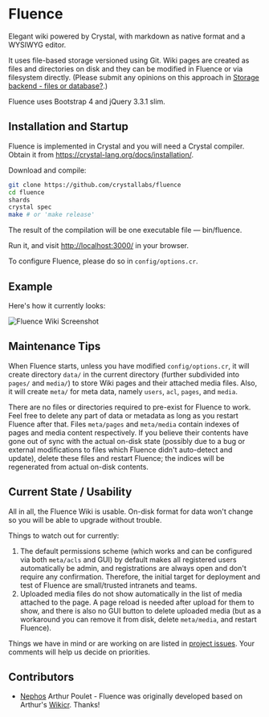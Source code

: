 # Fluence

Elegant wiki powered by Crystal, with markdown as native format and a WYSIWYG editor.

It uses file-based storage versioned using Git. Wiki pages are created as files and directories on disk and they can be modified in Fluence or via filesystem directly.
(Please submit any opinions on this approach in [Storage backend - files or database?](https://github.com/crystallabs/fluence/issues/1).)

Fluence uses Bootstrap 4 and jQuery 3.3.1 slim.

## Installation and Startup

Fluence is implemented in Crystal and you will need a Crystal compiler. Obtain it from https://crystal-lang.org/docs/installation/.

Download and compile:

```bash
git clone https://github.com/crystallabs/fluence
cd fluence
shards
crystal spec
make # or 'make release'
```

The result of the compilation will be one executable file &mdash; bin/fluence.

Run it, and visit [http://localhost:3000/](http://localhost:3000/) in your browser.

To configure Fluence, please do so in `config/options.cr`.

## Example

Here's how it currently looks:

![Fluence Wiki Screenshot](https://raw.githubusercontent.com/crystallabs/fluence/master/docs/screenshot.png)

## Maintenance Tips

When Fluence starts, unless you have modified `config/options.cr`, it will create directory `data/` in the current directory (further subdivided into `pages/` and `media/`) to store Wiki pages and their attached media files. Also, it will create `meta/` for meta data, namely `users`, `acl`, `pages`, and `media`.

There are no files or directories required to pre-exist for Fluence to work. Feel free to delete any part of data or metadata as long as you restart Fluence after that.
Files `meta/pages` and `meta/media` contain indexes of pages and media content respectively. If you believe their contents have gone out of sync with the actual on-disk state (possibly due to a bug or external modifications to files which Fluence didn't auto-detect and update), delete these files and restart Fluence; the indices will be regenerated from actual on-disk contents.

## Current State / Usability

All in all, the Fluence Wiki is usable. On-disk format for data won't change so you will be able to upgrade without trouble.

Things to watch out for currently:

1. The default permissions scheme (which works and can be configured via both `meta/acls` and GUI) by default makes all registered users automatically be admin, and registrations are always open and don't require any confirmation. Therefore, the initial target for deployment and test of Fluence are small/trusted intranets and teams.
1. Uploaded media files do not show automatically in the list of media attached to the page. A page reload is needed after upload for them to show, and there is also no GUI button to delete uploaded media (but as a workaround you can remove it from disk, delete `meta/media`, and restart Fluence).

Things we have in mind or are working on are listed in [project issues](https://github.com/crystallabs/fluence/issues). Your comments will help us decide on priorities.

## Contributors

- [Nephos](https://github.com/Nephos) Arthur Poulet - Fluence was originally developed based on Arthur's [Wikicr](https://github.com/Nephos/wikicr). Thanks!
